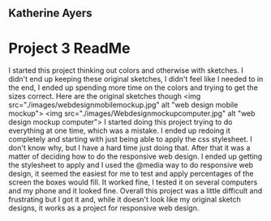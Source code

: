 ## Katherine Ayers
# Project 3 ReadMe
I started this project thinking out colors and otherwise with sketches. I didn't end up keeping these original sketches, I didn't feel like I needed to in the end, I ended up spending more time on the colors and trying to get the sizes correct. Here are the original sketches though
<img src="./images/webdesignmobilemockup.jpg" alt "web design mobile mockup">
<img src="./images/Webdesignmockupcomputer.jpg" alt "web design mockup computer">
I started doing this project trying to do everything at one time, which was a mistake. I ended up redoing it completely and starting with just being able to apply the css stylesheet. I don't know why, but I have a hard time just doing that. After that it was a matter of deciding how to do the responsive web design. I ended up getting the stylesheet to apply and I used the @media way to do responsive web design, it seemed the easiest for me to test and apply percentages of the screen the boxes would fill. It worked fine, I tested it on several computers and my phone and it looked fine. Overall this project was a little difficult and frustrating but I got it and, while it doesn't look like my original sketch designs, it works as a project for responsive web design.
